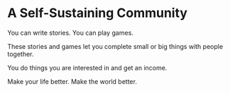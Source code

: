 # A Self-Sustaining Community

You can write stories.
You can play games.

These stories and games let you complete small or big things with people together.

You do things you are interested in and get an income.

Make your life better.
Make the world better.